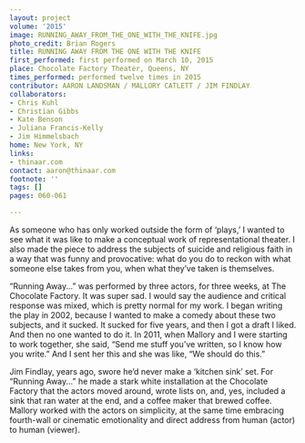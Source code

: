 ```yaml
---
layout: project
volume: '2015'
image: RUNNING_AWAY_FROM_THE_ONE_WITH_THE_KNIFE.jpg
photo_credit: Brian Rogers
title: RUNNING AWAY FROM THE ONE WITH THE KNIFE
first_performed: first performed on March 10, 2015
place: Chocolate Factory Theater, Queens, NY
times_performed: performed twelve times in 2015
contributor: AARON LANDSMAN / MALLORY CATLETT / JIM FINDLAY
collaborators:
- Chris Kuhl
- Christian Gibbs
- Kate Benson
- Juliana Francis-Kelly
- Jim Himmelsbach
home: New York, NY
links:
- thinaar.com
contact: aaron@thinaar.com
footnote: ''
tags: []
pages: 060-061

---
```


As someone who has only worked outside the form of ‘plays,’ I wanted to see what it was like to make a conceptual work of representational theater. I also made the piece to address the subjects of suicide and religious faith in a way that was funny and provocative: what do you do to reckon with what someone else takes from you, when what they’ve taken is themselves.

“Running Away...” was performed by three actors, for three weeks, at The Chocolate Factory. It was super sad. I would say the audience and critical response was mixed, which is pretty normal for my work. I began writing the play in 2002, because I wanted to make a comedy about these two subjects, and it sucked. It sucked for five years, and then I got a draft I liked. And then no one wanted to do it. In 2011, when Mallory and I were starting to work together, she said, “Send me stuff you’ve written, so I know how you write.” And I sent her this and she was like, “We should do this.”

Jim Findlay, years ago, swore he’d never make a ‘kitchen sink’ set. For “Running Away...” he made a stark white installation at the Chocolate Factory that the actors moved around, wrote lists on, and, yes, included a sink that ran water at the end, and a coffee maker that brewed coffee. Mallory worked with the actors on simplicity, at the same time embracing fourth-wall or cinematic emotionality and direct address from human (actor) to human (viewer).
